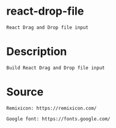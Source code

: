 # react-drop-file

    React Drag and Drop file input
    

# Description

    Build React Drag and Drop file input
   
# Source

    Remixicon: https://remixicon.com/
   
    Google font: https://fonts.google.com/
